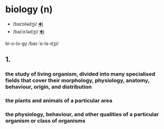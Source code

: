 # biology (n)

- /baɪˈɒlədʒi/ [🔊](https://www.oxfordlearnersdictionaries.com/media/english/uk_pron/b/bio/biolo/biology__gb_2.mp3)
- /baɪˈɑːlədʒi/ [🔊](https://www.oxfordlearnersdictionaries.com/media/english/us_pron/b/bio/biolo/biology__us_1.mp3)

bi-o-lo-gy /baɪ-ˈɒ-lə-dʒi/

## 1.

### the study of living organism, divided into many specialised fields that cover their morphology, physiology, anatomy, behaviour, origin, and distribution

### the plants and animals of a particular area

### the physiology, behaviour, and other qualities of a particular organism or class of organisms